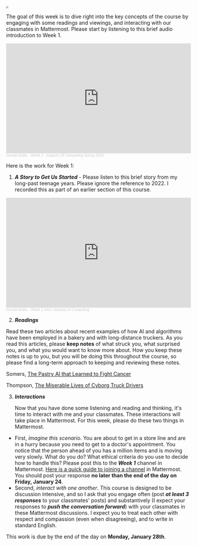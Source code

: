 <img src="https://plus.unsplash.com/premium_photo-1681488422749-29864bdcbf42?q=80&w=1843&auto=format&fit=crop&ixlib=rb-4.0.3&ixid=M3wxMjA3fDB8MHxwaG90by1wYWdlfHx8fGVufDB8fHx8fA%3D%3D" style="zoom:40%;" />

The goal of this week is to dive right into the key concepts of the course by engaging with some readings and viewings, and interacting with our classmates in Mattermost. Please start by listening to this brief audio introduction to Week 1.
<iframe width="100%" height="300" scrolling="no" frameborder="no" allow="autoplay" src="https://w.soundcloud.com/player/?url=https%3A//api.soundcloud.com/tracks/1718363181&color=%23ff5500&auto_play=false&hide_related=false&show_comments=true&show_user=true&show_reposts=false&show_teaser=true&visual=true"></iframe><div style="font-size: 10px; color: #cccccc;line-break: anywhere;word-break: normal;overflow: hidden;white-space: nowrap;text-overflow: ellipsis; font-family: Interstate,Lucida Grande,Lucida Sans Unicode,Lucida Sans,Garuda,Verdana,Tahoma,sans-serif;font-weight: 100;"><a href="https://soundcloud.com/gerald-ardito" title="Gerald Ardito" target="_blank" style="color: #cccccc; text-decoration: none;">Gerald Ardito</a> · <a href="https://soundcloud.com/gerald-ardito/week-1-impacts-of-computing-spring-2024" title="Week 1 - Impacts Of Computing Spring 2024" target="_blank" style="color: #cccccc; text-decoration: none;">Week 1 - Impacts Of Computing Spring 2024</a></div>


Here is the work for Week 1:

1. ***A Story to Get Us Started*** - Please listen to this brief story from my long-past teenage years. Please ignore the reference to 2022. I recorded this as part of an earlier section of this course.

<iframe width="100%" height="300" scrolling="no" frameborder="no" allow="autoplay" src="https://w.soundcloud.com/player/?url=https%3A//api.soundcloud.com/tracks/1274306248&color=%23ff5500&auto_play=false&hide_related=false&show_comments=true&show_user=true&show_reposts=false&show_teaser=true&visual=true"></iframe><div style="font-size: 10px; color: #cccccc;line-break: anywhere;word-break: normal;overflow: hidden;white-space: nowrap;text-overflow: ellipsis; font-family: Interstate,Lucida Grande,Lucida Sans Unicode,Lucida Sans,Garuda,Verdana,Tahoma,sans-serif;font-weight: 100;"><a href="https://soundcloud.com/gerald-ardito" title="Gerald Ardito" target="_blank" style="color: #cccccc; text-decoration: none;">Gerald Ardito</a> · <a href="https://soundcloud.com/gerald-ardito/week-1-intro-impacts-of-computing" title="Week 1 Intro: Impacts of Computing" target="_blank" style="color: #cccccc; text-decoration: none;">Week 1 Intro: Impacts of Computing</a></div>

2. ***Readings***

Read these two articles about recent examples of how AI and algorithms have been employed in a bakery and with long-distance truckers. As you read this articles, please **keep notes** of what struck you, what surprised you, and what you would want to know more about. How you keep these notes is up to you, but you will be doing this throughout the course, so please find a long-term approach to keeping and reviewing these notes.

Somers, [The Pastry AI that Learned to Fight Cancer](https://manhattanville-my.sharepoint.com/:b:/g/personal/gerald_ardito_mville_edu/EdqC1Q9XXhJCui3FnNp196wBS8qAl2tdpbgM1NovaZiUcg?e=m8dIk6)

Thompson, [The Miserable Lives of Cyborg Truck Drivers](https://onezero.medium.com/the-miserable-lives-of-cyborg-truck-drivers-849b6118b754)

3. ***Interactions***

   Now that you have done some listening and reading and thinking, it's time to interact with me and your classmates. These interactions will take place in Mattermost. For this week, please do these two things in Mattermost. 
- First, *imagine this scenario*. You are about to get in a store line and are in a hurry because you need to get to a doctor's appointment. You notice that the person ahead of you has a million items and is moving very slowly. What do you do? What ethical criteria do you use to decide how to handle this? Please post this to the ***Week 1*** channel in Mattermost. [Here is a quick guide to joining a channel](https://docs.mattermost.com/collaborate/join-leave-channels.html) in Mattermost. You should post your response **no later than the end of the day on Friday, January 24**.
- Second, *interact with one another*. This course is designed to be discussion intensive, and so I ask that you engage often (post ***at least 3 responses*** to your classmates' posts) and substantively (I expect your responses to ***push the conversation forward***) with your classmates in these Mattermost discussions. I expect you to treat each other with respect and compassion (even when disagreeing), and to write in standard English. 

This work is due by the end of the day on **Monday, January 28th**.
